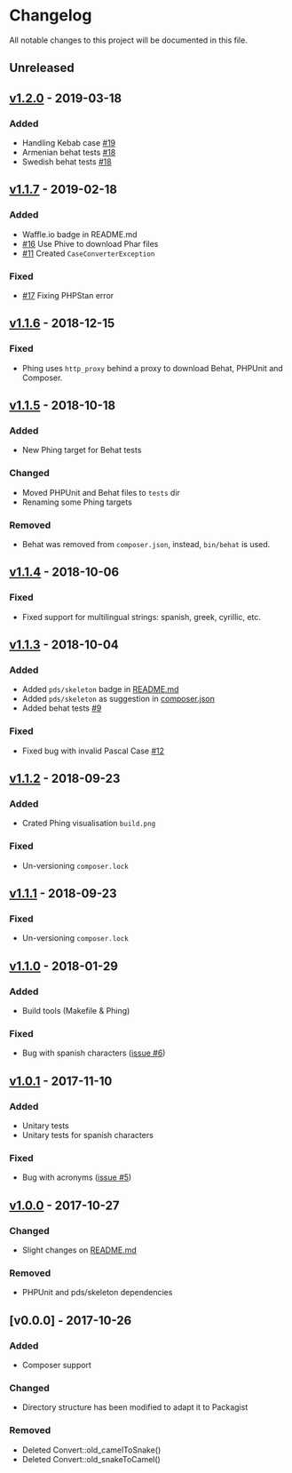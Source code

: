 # Changelog

All notable changes to this project will be documented in this file.

## Unreleased

## [v1.2.0] - 2019-03-18

### Added

- Handling Kebab case [#19]
- Armenian behat tests [#18]
- Swedish behat tests [#18]

## [v1.1.7] - 2019-02-18

### Added

- Waffle.io badge in README.md
- [#16] Use Phive to download Phar files
- [#11] Created `CaseConverterException`

### Fixed

- [#17] Fixing PHPStan error

## [v1.1.6] - 2018-12-15

### Fixed

- Phing uses `http_proxy` behind a proxy to download Behat, PHPUnit and 
Composer.

## [v1.1.5] - 2018-10-18

### Added

- New Phing target for Behat tests

### Changed

- Moved PHPUnit and Behat files to `tests` dir
- Renaming some Phing targets

### Removed

- Behat was removed from `composer.json`, instead, `bin/behat` is used.

## [v1.1.4] - 2018-10-06

### Fixed

- Fixed support for multilingual strings: spanish, greek, cyrillic, etc. 

## [v1.1.3] - 2018-10-04

### Added

- Added `pds/skeleton` badge in [README.md]()
- Added `pds/skeleton` as suggestion in [composer.json]()
- Added behat tests [#9]

### Fixed

- Fixed bug with invalid Pascal Case [#12]

## [v1.1.2] - 2018-09-23

### Added

- Crated Phing visualisation `build.png`

### Fixed

- Un-versioning `composer.lock`

## [v1.1.1] - 2018-09-23

### Fixed

- Un-versioning `composer.lock`

## [v1.1.0] - 2018-01-29

### Added
* Build tools (Makefile & Phing)

### Fixed
* Bug with spanish characters ([issue #6](https://github.com/jawira/case-converter/issues/6))

## [v1.0.1] - 2017-11-10

### Added
* Unitary tests
* Unitary tests for spanish characters

### Fixed
* Bug with acronyms ([issue #5](https://github.com/jawira/case-converter/issues/5))

## [v1.0.0] - 2017-10-27

### Changed
* Slight changes on [README.md]()

### Removed
* PHPUnit and pds/skeleton dependencies

## [v0.0.0] - 2017-10-26

### Added
* Composer support

### Changed
* Directory structure has been modified to adapt it to Packagist

### Removed
* Deleted Convert::old_camelToSnake()
* Deleted Convert::old_snakeToCamel()

[#12]: https://github.com/jawira/case-converter/pull/12
[#9]: https://github.com/jawira/case-converter/pull/9
[v1.1.5]: https://github.com/jawira/case-converter/compare/v1.1.4...v1.1.5
[v1.1.4]: https://github.com/jawira/case-converter/compare/v1.1.3...v1.1.4
[v1.1.3]: https://github.com/jawira/case-converter/compare/v1.1.2...v1.1.3
[v1.1.2]: https://github.com/jawira/case-converter/compare/v1.1.1...v1.1.2
[v1.1.1]: https://github.com/jawira/case-converter/compare/v1.1.0...v1.1.1
[v1.1.0]: https://github.com/jawira/case-converter/compare/v1.0.1...v1.1.0
[v1.0.1]: https://github.com/jawira/case-converter/compare/v1.0.0...v1.0.1
[v1.0.0]: https://github.com/jawira/case-converter/compare/v0.0.0...v1.0.0
[v1.1.6]: https://github.com/jawira/case-converter/compare/v1.1.5...v1.1.6
[#17]: https://github.com/jawira/case-converter/pull/17
[#16]: https://github.com/jawira/case-converter/pull/16
[#11]: https://github.com/jawira/case-converter/pull/11
[v1.1.7]: https://github.com/jawira/case-converter/compare/v1.1.6...v1.1.7
[#18]: https://github.com/jawira/case-converter/pull/18
[#19]: https://github.com/jawira/case-converter/pull/19
[v1.2.0]: https://github.com/jawira/case-converter/compare/v1.1.7...v1.2.0
